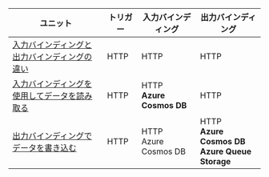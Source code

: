 |ユニット  | トリガー  |入力バインディング  |出力バインディング  |
|---------|---------|---------|---------|
|[入力バインディングと出力バインディングの違い](../2-explore-input-and-output-binding-types-portal-lesson.yml)     |   HTTP      |   HTTP      |   HTTP      |
|[入力バインディングを使用してデータを読み取る](../4-read-data-with-input-bindings-portal-lesson.yml)     |   HTTP      |   HTTP<br/>**Azure Cosmos DB**      |  HTTP       |
|[出力バインディングでデータを書き込む](../6-write-data-with-output-bindings-portal-lesson.yml)     |   HTTP      |   HTTP<br/>Azure Cosmos DB       |   HTTP<br/>**Azure Cosmos DB<br/>Azure Queue Storage**      |
